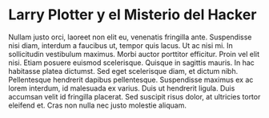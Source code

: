 # Larry Plotter y el Misterio del Hacker

Nullam justo orci, laoreet non elit eu, venenatis fringilla ante. Suspendisse nisi diam, interdum a faucibus ut, tempor quis lacus. Ut ac nisi mi. In sollicitudin vestibulum maximus. Morbi auctor porttitor efficitur. Proin vel elit nisi. Etiam posuere euismod scelerisque. Quisque in sagittis mauris. In hac habitasse platea dictumst. Sed eget scelerisque diam, et dictum nibh. Pellentesque hendrerit dapibus pellentesque. Suspendisse maximus ex ac lorem interdum, id malesuada ex varius. Duis ut hendrerit ligula. Duis accumsan velit id fringilla placerat. Sed suscipit risus dolor, at ultricies tortor eleifend et. Cras non nulla nec justo molestie aliquam.

